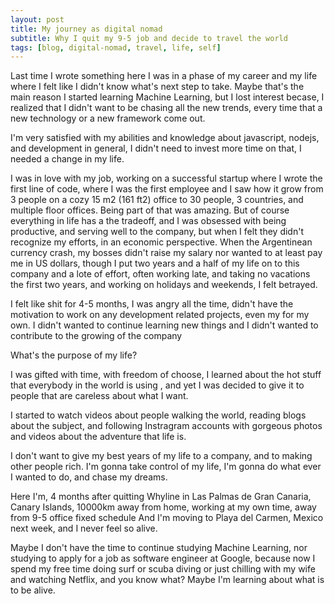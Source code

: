 ```yaml
---
layout: post
title: My journey as digital nomad
subtitle: Why I quit my 9-5 job and decide to travel the world
tags: [blog, digital-nomad, travel, life, self]
---
```

 <p>
  Last time I wrote something here I was in a phase of my career and my life where I felt like I didn't know what's next step to take. Maybe that's the main reason I started learning Machine Learning, but I lost interest becase, I realized that I didn't want to be chasing all the new trends, every time that a new technology or a new framework come out.
  </p>
  <p>
  I'm very satisfied with my abilities and knowledge about javascript, nodejs, and development in general, I didn't need to invest more time on that, I needed a change in my life.
  </p>
  <p>
  I was in love with my job, working on a successful startup where I wrote the first line of code, where I was the first employee and I saw how it grow from 3 people on a cozy 15 m2 (161 ft2) office to 30 people, 3 countries, and multiple floor offices. Being part of that was amazing. But of course everything in life has a the tradeoff, and I was obsessed with being productive, and serving well to the company, but when I felt they didn't recognize my efforts, in an economic perspective. When the Argentinean currency crash, my bosses didn't raise my salary nor wanted to at least pay me in US dollars, though I put two years and a half of my life on to this company and a lote of effort, often working late, and taking no vacations the first two years, and working on holidays and weekends, I felt betrayed.
  </p>
  <p>
 I felt like shit for 4-5 months, I was angry all the time, didn't have the motivation to work on any development related projects, even my for my own. I didn't wanted to continue learning new things and I didn't wanted to contribute to the growing of the company
  </p>
 <p> 
  What's the purpose of my life?
 </p>
 <p>
  I was gifted with time, with freedom of choose, I learned about the hot stuff that everybody in the world is using , and yet I was decided to give it to people that are careless about what I want.
 </p>
 <p> 
  I started to watch videos about people walking the world, reading blogs about the subject, and following Instragram accounts with gorgeous photos and videos about the adventure that life is.
 </p>
 <p> 
  I don't want to give my best years of my life to a company, and to making other people rich. I'm gonna take control of my life, I'm gonna do what ever I wanted to do, and chase my dreams.
 </p>

 <p>
  Here I'm, 4 months after quitting Whyline in Las Palmas de Gran Canaria, Canary Islands, 10000km away from home, working at my own time, away from 9-5 office fixed schedule And I'm moving to Playa del Carmen, Mexico next week, and I never feel so alive.
 </p>

 <p> 
  Maybe I don't have the time to continue studying Machine Learning, nor studying to apply for a job as software engineer at Google, because now I spend my free time doing surf or scuba diving or just chilling with my wife and watching Netflix, and you know what? Maybe I'm learning about what is to be alive.
 </p>